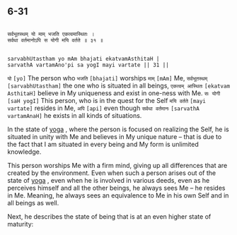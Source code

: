 ## 6-31


```shloka-sa

सर्वभूतस्थम् यो माम् भजति एकत्वमास्थितः ।
सर्वथा वर्तमानोऽपि स योगी मयि वर्तते ॥ ३१ ॥

```
```shloka-sa-hk

sarvabhUtastham yo mAm bhajati ekatvamAsthitaH |
sarvathA vartamAno'pi sa yogI mayi vartate || 31 ||

```
`यो` `[yo]` The person who `भजति` `[bhajati]` worships `माम्` `[mAm]` Me, `सर्वभूतस्थम्` `[sarvabhUtastham]` the one who is situated in all beings, `एकत्वम् आस्थितः` `[ekatvam AsthitaH]` believe in My uniqueness and exist in one-ness with Me. `सः योगी` `[saH yogI]` This person, who is in the quest for the Self `मयि वर्तते` `[mayi vartate]` resides in Me, `अपि` `[api]` even though `सर्वथा वर्तमानः` `[sarvathA vartamAnaH]` he exists in all kinds of situations.

In the state of 
[yoga](yoga_state_of_being)
, where the person is focused on realizing the Self, he is situated in unity with Me and believes in My unique nature – that is due to the fact that I am situated in every being and My form is unlimited knowledge. 

This person worships Me with a firm mind, giving up all differences that are created by the environment. Even when such a person arises out of the state of 
[yoga](yoga_state_of_being)
, even when he is involved in various deeds, even as he perceives himself and all the other beings, he always sees Me – he resides in Me. Meaning, he always sees an equivalence to Me in his own Self and in all beings as well.

Next, he describes the state of being that is at an even higher state of maturity:


